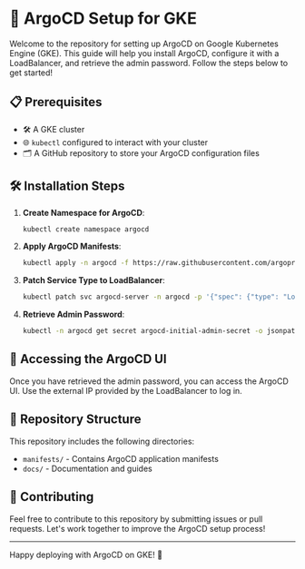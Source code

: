 # 🚀 ArgoCD Setup for GKE

Welcome to the repository for setting up ArgoCD on Google Kubernetes Engine (GKE). This guide will help you install ArgoCD, configure it with a LoadBalancer, and retrieve the admin password. Follow the steps below to get started!

## 📋 Prerequisites

- 🛠️ A GKE cluster
- 🌐 `kubectl` configured to interact with your cluster
- 🗂️ A GitHub repository to store your ArgoCD configuration files

## 🛠️ Installation Steps

1. **Create Namespace for ArgoCD**:
    ```sh
    kubectl create namespace argocd
    ```

2. **Apply ArgoCD Manifests**:
    ```sh
    kubectl apply -n argocd -f https://raw.githubusercontent.com/argoproj/argo-cd/v2.4.7/manifests/install.yaml
    ```

3. **Patch Service Type to LoadBalancer**:
    ```sh
    kubectl patch svc argocd-server -n argocd -p '{"spec": {"type": "LoadBalancer"}}'
    ```

4. **Retrieve Admin Password**:
    ```sh
    kubectl -n argocd get secret argocd-initial-admin-secret -o jsonpath="{.data.password}" | base64 -d
    ```

## 🎯 Accessing the ArgoCD UI

Once you have retrieved the admin password, you can access the ArgoCD UI. Use the external IP provided by the LoadBalancer to log in.

## 📂 Repository Structure

This repository includes the following directories:

- `manifests/` - Contains ArgoCD application manifests
- `docs/` - Documentation and guides

## 🤝 Contributing

Feel free to contribute to this repository by submitting issues or pull requests. Let's work together to improve the ArgoCD setup process!


---

Happy deploying with ArgoCD on GKE! 🚀
